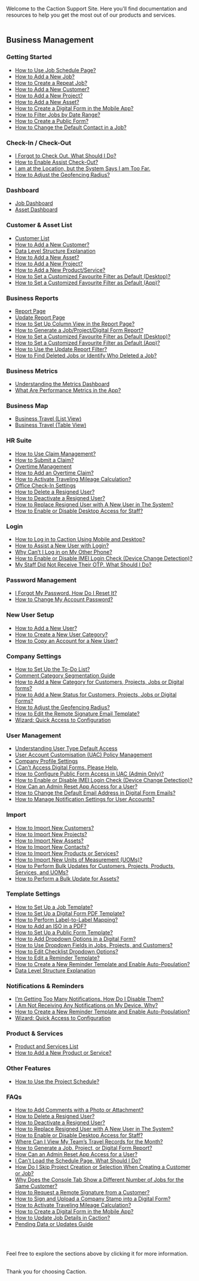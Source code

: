 

Welcome to the Caction Support Site. Here you'll find documentation and resources to help you get the most out of our products and services.<br><br>

## Business Management
### Getting Started
- [How to Use Job Schedule Page?](Job_Schedule_Page.md)
- [How to Add a New Job?](Add_New_Job.md)
- [How to Create a Repeat Job?](Repeat_Job.md)
- [How to Add a New Customer?](Add_New_Customer.md)
- [How to Add a New Project?](Add_New_Project.md)
- [How to Add a New Asset?](How_to_Add_New_Asset.md)
- [How to Create a Digital Form in the Mobile App?](Create_Digital_Form_Mobile.md)
- [How to Filter Jobs by Date Range?](Job_Filter_by_Date_Range.md)
- [How to Create a Public Form?](Creation_of_Public_Form.md)
- [How to Change the Default Contact in a Job?](How_to_Choose_Contact_for_Job.md)

### Check-In / Check-Out
- [I Forgot to Check Out. What Should I Do?](Assist_Check_Out.md)
- [How to Enable Assist Check-Out?](Enable_Assist_Check_Out.md)
- [I am at the Location, but the System Says I am Too Far.](Check_In_Address.md)
- [How to Adjust the Geofencing Radius?](Adjust_Geofencing_Radius.md)

### Dashboard
- [Job Dashboard](Job_Dashboard.md)
- [Asset Dashboard](Asset_Dashboard.md)
<!-- [Project Dashboard]()-->
<!-- [Digital Form Dashboard]()-->

### Customer & Asset List
- [Customer List](Customer_List.md)
- [How to Add a New Customer?](Add_New_Customer.md)
- [Data Level Structure Explanation](Data_Level_Structure.md)
- [How to Add a New Asset?](How_to_Add_New_Asset.md)
- [How to Add a New Project?](Add_New_Project.md)
- [How to Add a New Product/Service?](Add_New_Product&Service_List.md)
- [How to Set a Customized Favourite Filter as Default (Desktop)?](Default_Favourite_Filter.md)
- [How to Set a Customized Favourite Filter as Default (App)?](Default_Favourite_Filter_App.md)
<!-- [Asset List]()-->
<!-- [How to Create a Contact?]()-->

### Business Reports
- [Report Page](Report_Page.md)
- [Update Report Page](Update_Report_Page.md)
- [How to Set Up Column View in the Report Page?](How_to_Set_Up_the_Column_View_in_the_Report_Page.md)
- [How to Generate a Job/Project/Digital Form Report?](Export_Report.md)
- [How to Set a Customized Favourite Filter as Default (Desktop)?](Default_Favourite_Filter.md)
- [How to Set a Customized Favourite Filter as Default (App)?](Default_Favourite_Filter_App.md)
- [How to Use the Update Report Filter?](Update_Report_Page.md)
- [How to Find Deleted Jobs or Identify Who Deleted a Job?](Filter_Deleted_Job.md)
<!-- [How to Filter Assets Without an Attached Customer?]()-->

### Business Metrics
- [Understanding the Metrics Dashboard](Metric_Dashboard.md)
- [What Are Performance Metrics in the App?](Performance_Metrics_App.md)

### Business Map
- [Business Travel (List View)](Business_Travel.md)
- [Business Travel (Table View)](Business_Travel_Table.md)
<!-- [Overview]()-->
<!-- [Geolocation Beta]()-->

### HR Suite
- [How to Use Claim Management?](Claim_Management.md)
- [How to Submit a Claim?](Add_Claim.md)
- [Overtime Management](Overtime_Management.md)
- [How to Add an Overtime Claim?](Add_Overtime_Claim.md)
- [How to Activate Traveling Mileage Calculation?](Activation_Mileage.md)
- [Office Check-In Settings](Office_Check_In_Settings.md)
- [How to Delete a Resigned User?](Delete_User.md)
- [How to Deactivate a Resigned User?](Deactivate_User.md)
- [How to Replace Resigned User with A New User in The System?](Replace_User.md)
- [How to Enable or Disable Desktop Access for Staff?](Enable_Disable_Version_Access_Permission.md)

### Login
- [How to Log in to Caction Using Mobile and Desktop?](Login.md)
- [How to Assist a New User with Login?](New_User_Login.md)
- [Why Can’t I Log in on My Other Phone?](IMEI.md)
- [How to Enable or Disable IMEI Login Check (Device Change Detection)?](Turn_Off_IMEI.md)
- [My Staff Did Not Receive Their OTP. What Should I Do?](Not_Receiving_OTP.md)

### Password Management
- [I Forgot My Password. How Do I Reset It?](Forgot_Password.md)
- [How to Change My Account Password?](Change_Account_Password.md)

### New User Setup
- [How to Add a New User?](Add_New_User.md)
- [How to Create a New User Category?](Add_New_User_Category.md)
- [How to Copy an Account for a New User?](Copy_Account.md)

### Company Settings
- [How to Set Up the To-Do List?](To_Do_List.md)
- [Comment Category Segmentation Guide](Comment_Category_Segmentation.md)
- [How to Add a New Category for Customers, Projects, Jobs or Digital forms?](Add_New_Category_in_Customer_Project_Job_DF.md)
- [How to Add a New Status for Customers, Projects, Jobs or Digital Forms?](Add_New_Status_in_Customer_Project_Job_DF.md)
- [How to Adjust the Geofencing Radius?](Adjust_Geofencing_Radius.md)
- [How to Edit the Remote Signature Email Template?](Edit_Remote_Signature_Email_Template.md)
- [Wizard: Quick Access to Configuration](Wizard_Page.md)
<!-- [Status Segmentation Guide]()-->
<!-- [How to Set Up Sub-Comment Categories in the To-Do List?]()-->

### User Management
- [Understanding User Type Default Access](User_Types_Default_Access.md)
- [User Account Customisation (UAC) Policy Management](UAC_Policy_Management.md)
- [Company Profile Settings](Company_Profile_Settings.md)
- [I Can’t Access Digital Forms. Please Help.](Cant_Create_DF.md)
- [How to Configure Public Form Access in UAC (Admin Only)?](Configure_Public_Form_Access_in_UAC.md)
- [How to Enable or Disable IMEI Login Check (Device Change Detection)?](Turn_Off_IMEI.md)
- [How Can an Admin Reset App Access for a User?](Admin_Reset_App_Access.md)
- [How to Change the Default Email Address in Digital Form Emails?](Change_DF_Email_Sender.md)
- [How to Manage Notification Settings for User Accounts?](Notification_Settings_by_User_Account.md)
<!-- [How to Verify Email Addresses in Digital Form Emails?]()-->

### Import
- [How to Import New Customers?](Import_Customer.md)
- [How to Import New Projects?](Import_Project.md)
- [How to Import New Assets?](Import_Asset.md)
- [How to Import New Contacts?](Import_Contact.md)
- [How to Import New Products or Services?](Import_Product_Services.md)
- [How to Import New Units of Measurement (UOMs)?](Import_UOM.md)
- [How to Perform Bulk Updates for Customers, Projects, Products, Services, and UOMs?](Customer_Bulk_Update.md)
- [How to Perform a Bulk Update for Assets?](Asset_Bulk_Update.md)

### Template Settings
<!-- [How to Set Up a Customer Template?]()-->
<!--  [How to Set Up a Project Template?]()-->
<!--  [How to Set Up an Asset Template?]()-->
<!--  [How to Set Up a Digital Form Template?]()-->
- [How to Set Up a Job Template?](Setup_Job_Template.md)
- [How to Set Up a Digital Form PDF Template?](Create_PDF.md)
- [How to Perform Label-to-Label Mapping?](Label_To_Label.md)
- [How to Add an ISO in a PDF?](ISO_Field.md)
- [How to Set Up a Public Form Template?](Setup_Public_Form_Template_Page.md)
- [How to Add Dropdown Options in a Digital Form?](Add_Dropdown_Options_in_Digital_Form.md)
- [How to Use Dropdown Fields in Jobs, Projects, and Customers?](How_to_Use_Dropdown_Field_in_Job_Project_Customer.md)
- [How to Edit Checklist Dropdown Options?](Edit_Checklist_Dropdown_Options.md)
- [How to Edit a Reminder Template?](Edit_Reminder_Template.md)
- [How to Create a New Reminder Template and Enable Auto-Population?](Create_Reminder_Template.md)
- [Data Level Structure Explanation](Data_Level_Structure.md)

  
### Notifications & Reminders
- [I’m Getting Too Many Notifications. How Do I Disable Them?](Disable_Notification.md)
- [I Am Not Receiving Any Notifications on My Device. Why?](Not_Getting_Notification.md)
- [How to Create a New Reminder Template and Enable Auto-Population?](Create_Reminder_Template.md)
- [Wizard: Quick Access to Configuration](Wizard_Page.md)

### Product & Services
- [Product and Services List](Product_Services_List.md)
- [How to Add a New Product or Service?](Add_New_Product&Service_List.md)

### Other Features
- [How to Use the Project Schedule?](Project_Schedule_Page.md)
<!-- [How to Use the Job Category Schedule?]()-->


### FAQs
- [How to Add Comments with a Photo or Attachment?](Comment_With_Photo.md)
- [How to Delete a Resigned User?](Delete_User.md)
- [How to Deactivate a Resigned User?](Deactivate_User.md)
- [How to Replace Resigned User with A New User in The System?](Replace_User.md)
- [How to Enable or Disable Desktop Access for Staff?](Enable_Disable_Version_Access_Permission.md)
- [Where Can I View My Team’s Travel Records for the Month?](View_Business_Travelling.md)
- [How to Generate a Job, Project, or Digital Form Report?](Export_Report.md)
- [How Can an Admin Reset App Access for a User?](Admin_Reset_App_Access.md)
- [I Can’t Load the Schedule Page. What Should I Do?](Can't_Load_Schedule_Page.md)
- [How Do I Skip Project Creation or Selection When Creating a Customer or Job?](Can't_Find_Project.md)
- [Why Does the Console Tab Show a Different Number of Jobs for the Same Customer?](Different_Number_Jobs_For_Same_Customer.md)
- [How to Request a Remote Signature from a Customer?](How_to_Get_Remote_Signature_From_Customer.md)
- [How to Sign and Upload a Company Stamp into a Digital Form?](Request_Signature_Company_Stamp.md)
- [How to Activate Traveling Mileage Calculation?](Activation_Mileage.md)
- [How to Create a Digital Form in the Mobile App?](Create_Digital_Form_Mobile.md)
- [How to Update Job Details in Caction?](Edit_Details.md)
- [Pending Data or Updates Guide](Pending_Data_or_Updates_Guide.md)
<!-- [How to Force Close or Restart the App After Applying New Settings?]()
- [How to Allow Camera Access on Mobile?]()
- [How to Enable GPS Access on Mobile?]()
- [How to Attach an Address Using Latitude and Longitude?]()
- [How to Set Up Time Synchronization?]()-->
<br><br>

Feel free to explore the sections above by clicking it for more information.<br><br>

Thank you for choosing Caction.

<!-- [Caction-Support](https://support.caction.com) -->
